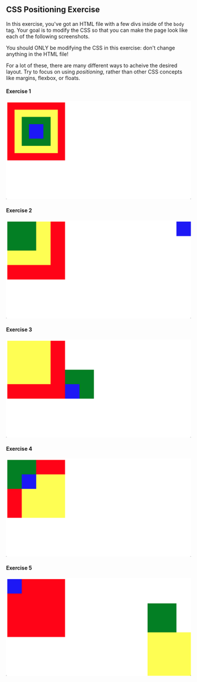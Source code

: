 ## CSS Positioning Exercise

In this exercise, you've got an HTML file with a few divs inside of the `body` tag. Your goal is to modify the CSS so that you can make the page look like each of the following screenshots. 

You should ONLY be modifying the CSS in this exercise: don't change anything in the HTML file!

For a lot of these, there are many different ways to acheive the desired layout. Try to focus on using _positioning_, rather than other CSS concepts like margins, flexbox, or floats.

#### Exercise 1

![CSS Positioning Mock 1](../images/css_mock1.png)

#### Exercise 2

![CSS Positioning Mock 2](../images/css_mock2.png)

#### Exercise 3

![CSS Positioning Mock 3](../images/css_mock3.png)

#### Exercise 4

![CSS Positioning Mock 4](../images/css_mock4.png)

#### Exercise 5

![CSS Positioning Mock 5](../images/css_mock5.png)

